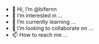 - 👋 Hi, I’m @bifernn
- 👀 I’m interested in ...
- 🌱 I’m currently learning ...
- 💞️ I’m looking to collaborate on ...
- 📫 How to reach me ...

<!---
bifernn/bifernn is a ✨ special ✨ repository because its `README.md` (this file) appears on your GitHub profile.
You can click the Preview link to take a look at your changes.
--->
